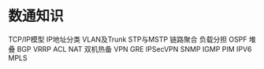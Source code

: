 # 数通知识
TCP/IP模型
IP地址分类
VLAN及Trunk
STP与MSTP
链路聚合
负载分担
OSPF
堆叠
BGP
VRRP
ACL
NAT
双机热备
VPN
GRE
IPSecVPN
SNMP
IGMP
PIM
IPV6
MPLS
